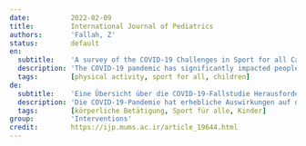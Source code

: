 ```yaml
---
date:          2022-02-09
title:         International Journal of Pediatrics
authors:       'Fallah, Z'
status:        default
en:
  subtitle:    'A survey of the COVID-19 Challenges in Sport for all Case study: Children’s Sport and Physical Activity'
  description: 'The COVID-19 pandemic has significantly impacted people’s sports and physical activities. Many studies examined these effects from different points of view. The study examines the challenges of COVID-19 in sport for all, emphasizing children’s sports. The research is applied in terms of purpose and descriptive-analytical in terms of data collection, and the field method was used. The population was all experts in children’s sports, kindergarten teachers, primary school teachers, and managers of clubs active in children’s sports in Gorgan (N = 750). The sample was determined based on the statistical population and Morgan table (n = 257). The correlated t-test was used to measure the effect. Friedman’s test was used to prioritize the challenges of COVID-19 in sport for all, emphasizing children’s sports. The results showed that the challenges of COVID-19 in sport for all with an emphasis on children’s sports and physical activities are jeopardizing the physical health of children, increasing the issues related to holding competitions and festivals, increasing unemployment of sports coaches, increasing Government restrictions for the operation of sports facilities, reducing investment in children’s sports, endangering the physical health of individuals, loss of human resources, the financial crisis of sports centers, reducing the income of health-related sports centers and increasing psychological problems (Social Phobia, anxiety and fear of Sports). The results showed that one could manage the challenges of COVID-19 in children’s sports and physical activity by giving priority to low-risk sports in open spaces, games, and competitions without spectators, providing unemployment insurance services to children’s sports activists, providing support packages and banking facilities for sports center owners and observing health practices.'
  tags:        [physical activity, sport for all, children]
de:
  subtitle:    'Eine Übersicht über die COVID-19-Fallstudie Herausforderungen im Sport für alle: Sport und körperliche Betätigung von Kindern'
  description: 'Die COVID-19-Pandemie hat erhebliche Auswirkungen auf den Sport und die körperlichen Aktivitäten der Menschen. Viele Studien untersuchten diese Auswirkungen aus unterschiedlichen Blickwinkeln. Die Studie untersucht die Herausforderungen von COVID-19 im Sport für alle, wobei der Schwerpunkt auf dem Kindersport liegt. Es handelt sich um eine angewandte Forschung, bei der die Daten deskriptiv-analytisch erhoben werden und bei der die Feldmethode angewandt wird. Die Grundgesamtheit bestand aus allen Experten für Kindersport, Kindergärtnerinnen, Grundschullehrern und Managern von Vereinen, die im Kindersport in Gorgan aktiv sind (N = 750). Die Stichprobe wurde auf der Grundlage der statistischen Grundgesamtheit und der Morgan-Tabelle bestimmt (n = 257). Der korrelierte t-Test wurde zur Messung der Wirkung verwendet. Der Friedman-Test wurde verwendet, um die Herausforderungen von COVID-19 im Sport für alle unter besonderer Berücksichtigung des Kindersports zu priorisieren. Die Ergebnisse zeigten, dass die Herausforderungen von COVID-19 im Sport für alle mit dem Schwerpunkt Kindersport und körperliche Aktivitäten die körperliche Gesundheit von Kindern gefährden, die Probleme im Zusammenhang mit der Durchführung von Wettbewerben und Festen erhöhen, die Arbeitslosigkeit von Sporttrainern erhöhen, die staatlichen Beschränkungen für den Betrieb von Sportanlagen erhöhen, die Investitionen in den Kindersport verringern, die körperliche Gesundheit von Einzelpersonen gefährden, den Verlust von Humanressourcen, die finanzielle Krise von Sportzentren, die Verringerung der Einnahmen von gesundheitsbezogenen Sportzentren und die Zunahme von psychologischen Problemen (Sozialphobie, Angst und Furcht vor Sport). Die Ergebnisse zeigen, dass man die Herausforderungen von COVID-19 im Bereich des Kindersports und der körperlichen Betätigung bewältigen kann, indem man risikoarmen Sportarten in offenen Räumen, Spielen und Wettbewerben ohne Zuschauer den Vorrang gibt, den Aktivisten im Kindersport eine Arbeitslosenversicherung anbietet, Unterstützungspakete und Bankeinrichtungen für die Inhaber von Sportzentren zur Verfügung stellt und die Gesundheitspraktiken beobachtet.' 
  tags:        [körperliche Betätigung, Sport für alle, Kinder]
group:         'Interventions'
credit:        https://ijp.mums.ac.ir/article_19644.html
---
```

